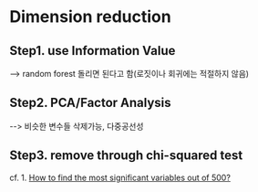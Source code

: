 # Dimension reduction

## Step1. use Information Value
--> random forest 돌리면 된다고 함(로짓이나 회귀에는 적절하지 않음)

## Step2. PCA/Factor Analysis
--> 비슷한 변수들 삭제가능, 다중공선성

## Step3. remove through chi-squared test

cf. 1. [How to find the most significant variables out of 500?](https://discuss.analyticsvidhya.com/t/how-to-find-the-most-significant-variables-out-of-500/1658/5)
